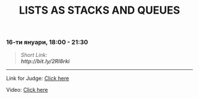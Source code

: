<h1 align="center">LISTS AS STACKS AND QUEUES</h1>
    <br>

<h3>16-ти януари, 18:00 - 21:30</h3>

<blockquote>
    <i>
        Short Link: <br> 
        <b>
            http://bit.ly/2RI8rki
        </b> 
    </i>
</blockquote>

<hr>

<p>
    Link for Judge: <a href="https://judge.softuni.bg/Contests/Practice/Index/1830#0">Click here</a>
</p>

<p>
    Video: <a href="https://www.youtube.com/watch?v=Y_fQXG5njYw&list=PLdu5EMqCM5n_VJYA0vOGaaFmuucMciBtQ&index=1">Click here</a>
</p>
